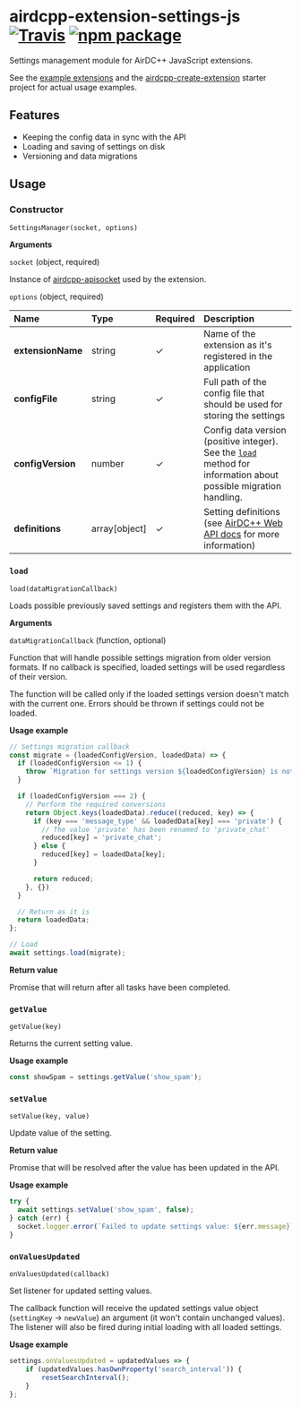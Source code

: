 # airdcpp-extension-settings-js [![Travis][build-badge]][build] [![npm package][npm-badge]][npm]

Settings management module for AirDC++ JavaScript extensions.

See the [example extensions](https://github.com/airdcpp-web/airdcpp-extension-js/tree/master/examples) and the [airdcpp-create-extension](https://github.com/airdcpp-web/airdcpp-create-extension) starter project for actual usage examples.

## Features

- Keeping the config data in sync with the API
- Loading and saving of settings on disk 
- Versioning and data migrations

## Usage

### Constructor

`SettingsManager(socket, options)`

**Arguments**

`socket` (object, required)

Instance of [airdcpp-apisocket](https://github.com/airdcpp-web/airdcpp-apisocket-js/) used by the extension.

`options` (object, required)

| Name | Type | Required | Description
| :--- | :--- | :--- | :--- |
| **extensionName** | string | ✓ | Name of the extension as it's registered in the application |
| **configFile** | string | ✓ | Full path of the config file that should be used for storing the settings |
| **configVersion** | number | ✓ | Config data version (positive integer). See the [`load`](#load) method for information about possible migration handling. |
| **definitions** | array[object] | ✓ | Setting definitions (see [AirDC++ Web API docs](http://docs.airdcpp.apiary.io/#reference/extension-entities/methods/post-setting-definitions) for more information)|



### `load`

`load(dataMigrationCallback)`

Loads possible previously saved settings and registers them with the API. 

**Arguments**

`dataMigrationCallback` (function, optional)

Function that will handle possible settings migration from older version formats. If no callback is specified, loaded settings will be used regardless of their version.

The function will be called only if the loaded settings version doesn't match with the current one. Errors should be thrown if settings could not be loaded.


**Usage example**

```js
// Settings migration callback
const migrate = (loadedConfigVersion, loadedData) => {
  if (loadedConfigVersion <= 1) {
    throw `Migration for settings version ${loadedConfigVersion} is not supported`;
  }

  if (loadedConfigVersion === 2) {
    // Perform the required conversions
    return Object.keys(loadedData).reduce((reduced, key) => {
      if (key === 'message_type' && loadedData[key] === 'private') {
        // The value 'private' has been renamed to 'private_chat'
        reduced[key] = 'private_chat';
      } else {
        reduced[key] = loadedData[key];
      }

      return reduced;
    }, {})
  }

  // Return as it is
  return loadedData;
};

// Load
await settings.load(migrate);
```

**Return value**

Promise that will return after all tasks have been completed.



### `getValue`

`getValue(key)`

Returns the current setting value.

**Usage example**

```js
const showSpam = settings.getValue('show_spam');
```



### `setValue`

`setValue(key, value)`

Update value of the setting.

**Return value**

Promise that will be resolved after the value has been updated in the API.

**Usage example**

```js
try {
  await settings.setValue('show_spam', false);
} catch (err) {
  socket.logger.error(`Failed to update settings value: ${err.message}`);
}
```

### `onValuesUpdated`

`onValuesUpdated(callback)`

Set listener for updated setting values.

The callback function will receive the updated settings value object (`settingKey` -> `newValue`) an argument (it won't contain unchanged values). The listener will also be fired during initial loading with all loaded settings.

**Usage example**

```js
settings.onValuesUpdated = updatedValues => {
	if (updatedValues.hasOwnProperty('search_interval')) {
		resetSearchInterval();
	}
};
```

[build-badge]: https://img.shields.io/travis/airdcpp-web/airdcpp-extension-settings-js/master.svg?style=flat-square
[build]: https://travis-ci.org/airdcpp-web/airdcpp-extension-settings-js

[npm-badge]: https://img.shields.io/npm/v/airdcpp-extension-settings.svg?style=flat-square
[npm]: https://www.npmjs.org/package/airdcpp-extension-settings
